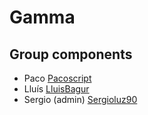 # Gamma

## Group components

- Paco [Pacoscript](https://github.com/Pacoscript)
- Lluís [LluisBagur](https://github.com/LluisBagur)
- Sergio (admin) [Sergioluz90](htttps://github.com/sergioluz90)

